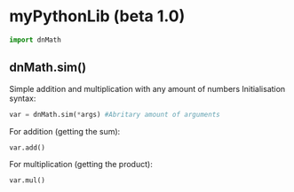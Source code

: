 # myPythonLib (beta 1.0)
```python
import dnMath
```

## dnMath.sim()
Simple addition and multiplication with any amount of numbers
Initialisation syntax:
```python
var = dnMath.sim(*args) #Abritary amount of arguments
```


For addition (getting the sum):
```python
var.add()
```

For multiplication (getting the product):
```python
var.mul()
```
